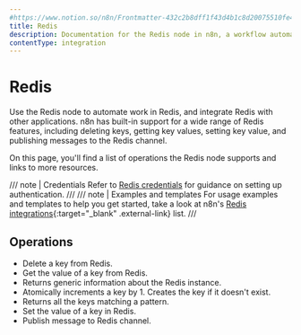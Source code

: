 ```yaml
---
#https://www.notion.so/n8n/Frontmatter-432c2b8dff1f43d4b1c8d20075510fe4
title: Redis
description: Documentation for the Redis node in n8n, a workflow automation platform. Includes details of operations and configuration, and links to examples and credentials information.
contentType: integration
---
```


# Redis

Use the Redis node to automate work in Redis, and integrate Redis with other applications. n8n has built-in support for a wide range of Redis features, including deleting keys, getting key values, setting key value, and publishing messages to the Redis channel.  

On this page, you'll find a list of operations the Redis node supports and links to more resources.

/// note | Credentials
Refer to [Redis credentials](/integrations/builtin/credentials/redis/) for guidance on setting up authentication. 
///
/// note | Examples and templates
For usage examples and templates to help you get started, take a look at n8n's [Redis integrations](https://n8n.io/integrations/redis/){:target="_blank" .external-link} list.
///

## Operations

* Delete a key from Redis.
* Get the value of a key from Redis.
* Returns generic information about the Redis instance.
* Atomically increments a key by 1. Creates the key if it doesn't exist.
* Returns all the keys matching a pattern.
* Set the value of a key in Redis.
* Publish message to Redis channel.

